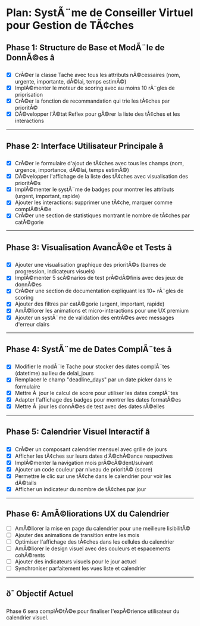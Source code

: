 # Plan: SystÃ¨me de Conseiller Virtuel pour Gestion de TÃ¢ches

## Phase 1: Structure de Base et ModÃ¨le de DonnÃ©es â
- [x] CrÃ©er la classe Tache avec tous les attributs nÃ©cessaires (nom, urgente, importante, dÃ©lai, temps estimÃ©)
- [x] ImplÃ©menter le moteur de scoring avec au moins 10 rÃ¨gles de priorisation
- [x] CrÃ©er la fonction de recommandation qui trie les tÃ¢ches par prioritÃ©
- [x] DÃ©velopper l'Ã©tat Reflex pour gÃ©rer la liste des tÃ¢ches et les interactions

---

## Phase 2: Interface Utilisateur Principale â
- [x] CrÃ©er le formulaire d'ajout de tÃ¢ches avec tous les champs (nom, urgence, importance, dÃ©lai, temps estimÃ©)
- [x] DÃ©velopper l'affichage de la liste des tÃ¢ches avec visualisation des prioritÃ©s
- [x] ImplÃ©menter le systÃ¨me de badges pour montrer les attributs (urgent, important, rapide)
- [x] Ajouter les interactions: supprimer une tÃ¢che, marquer comme complÃ©tÃ©e
- [x] CrÃ©er une section de statistiques montrant le nombre de tÃ¢ches par catÃ©gorie

---

## Phase 3: Visualisation AvancÃ©e et Tests â
- [x] Ajouter une visualisation graphique des prioritÃ©s (barres de progression, indicateurs visuels)
- [x] ImplÃ©menter 5 scÃ©narios de test prÃ©dÃ©finis avec des jeux de donnÃ©es
- [x] CrÃ©er une section de documentation expliquant les 10+ rÃ¨gles de scoring
- [x] Ajouter des filtres par catÃ©gorie (urgent, important, rapide)
- [x] AmÃ©liorer les animations et micro-interactions pour une UX premium
- [x] Ajouter un systÃ¨me de validation des entrÃ©es avec messages d'erreur clairs

---

## Phase 4: SystÃ¨me de Dates ComplÃ¨tes â
- [x] Modifier le modÃ¨le Tache pour stocker des dates complÃ¨tes (datetime) au lieu de delai_jours
- [x] Remplacer le champ "deadline_days" par un date picker dans le formulaire
- [x] Mettre Ã  jour le calcul de score pour utiliser les dates complÃ¨tes
- [x] Adapter l'affichage des badges pour montrer les dates formatÃ©es
- [x] Mettre Ã  jour les donnÃ©es de test avec des dates rÃ©elles

---

## Phase 5: Calendrier Visuel Interactif â
- [x] CrÃ©er un composant calendrier mensuel avec grille de jours
- [x] Afficher les tÃ¢ches sur leurs dates d'Ã©chÃ©ance respectives
- [x] ImplÃ©menter la navigation mois prÃ©cÃ©dent/suivant
- [x] Ajouter un code couleur par niveau de prioritÃ© (score)
- [x] Permettre le clic sur une tÃ¢che dans le calendrier pour voir les dÃ©tails
- [x] Afficher un indicateur du nombre de tÃ¢ches par jour

---

## Phase 6: AmÃ©liorations UX du Calendrier
- [ ] AmÃ©liorer la mise en page du calendrier pour une meilleure lisibilitÃ©
- [ ] Ajouter des animations de transition entre les mois
- [ ] Optimiser l'affichage des tÃ¢ches dans les cellules du calendrier
- [ ] AmÃ©liorer le design visuel avec des couleurs et espacements cohÃ©rents
- [ ] Ajouter des indicateurs visuels pour le jour actuel
- [ ] Synchroniser parfaitement les vues liste et calendrier

---

## ð¯ Objectif Actuel
Phase 6 sera complÃ©tÃ©e pour finaliser l'expÃ©rience utilisateur du calendrier visuel.